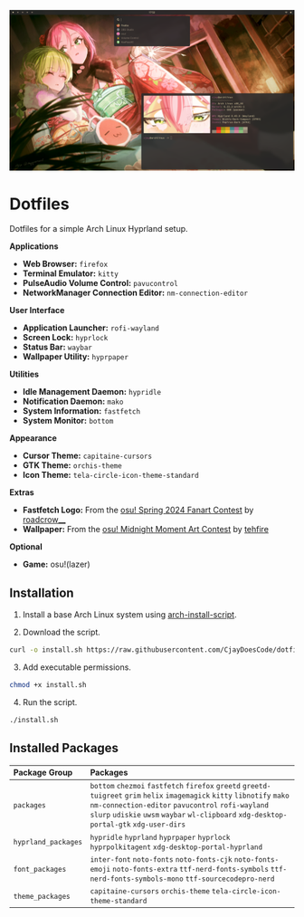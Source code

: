 ![](preview.png)

# Dotfiles

Dotfiles for a simple Arch Linux Hyprland setup.

**Applications**

- **Web Browser:** `firefox`
- **Terminal Emulator:** `kitty`
- **PulseAudio Volume Control:** `pavucontrol`
- **NetworkManager Connection Editor:** `nm-connection-editor`

**User Interface**

- **Application Launcher:** `rofi-wayland`
- **Screen Lock:** `hyprlock`
- **Status Bar:** `waybar`
- **Wallpaper Utility:** `hyprpaper`

**Utilities**

- **Idle Management Daemon:** `hypridle`
- **Notification Daemon:** `mako`
- **System Information:** `fastfetch`
- **System Monitor:** `bottom`

**Appearance**

- **Cursor Theme:** `capitaine-cursors`
- **GTK Theme:** `orchis-theme`
- **Icon Theme:** `tela-circle-icon-theme-standard`

**Extras**

- **Fastfetch Logo:** From the [osu! Spring 2024 Fanart Contest](https://osu.ppy.sh/community/contests/205) by [roadcrow__](https://osu.ppy.sh/users/11752694)
- **Wallpaper:** From the [osu! Midnight Moment Art Contest](https://osu.ppy.sh/community/contests/226) by [tehfire](https://osu.ppy.sh/users/7082924)

**Optional**

- **Game:** osu!(lazer)

## Installation

1. Install a base Arch Linux system using [arch-install-script](https://github.com/CjayDoesCode/arch-install-script).

2. Download the script.
```bash
curl -o install.sh https://raw.githubusercontent.com/CjayDoesCode/dotfiles/main/install.sh
```

3. Add executable permissions.
```bash
chmod +x install.sh
```

4. Run the script.
```bash
./install.sh
```

## Installed Packages

| Package Group       | Packages                                                                                                                                                                                                                                                                  |
| :------------------ | :------------------------------------------------------------------------------------------------------------------------------------------------------------------------------------------------------------------------------------------------------------------------ |
| `packages`          | `bottom` `chezmoi` `fastfetch` `firefox` `greetd` `greetd-tuigreet` `grim` `helix` `imagemagick` `kitty` `libnotify` `mako` `nm-connection-editor` `pavucontrol` `rofi-wayland` `slurp` `udiskie` `uwsm` `waybar` `wl-clipboard` `xdg-desktop-portal-gtk` `xdg-user-dirs` |
| `hyprland_packages` | `hypridle` `hyprland` `hyprpaper` `hyprlock` `hyprpolkitagent` `xdg-desktop-portal-hyprland`                                                                                                                                                                              |
| `font_packages`     | `inter-font` `noto-fonts` `noto-fonts-cjk` `noto-fonts-emoji` `noto-fonts-extra` `ttf-nerd-fonts-symbols` `ttf-nerd-fonts-symbols-mono` `ttf-sourcecodepro-nerd`                                                                                                          |
| `theme_packages`    | `capitaine-cursors` `orchis-theme` `tela-circle-icon-theme-standard`                                                                                                                                                                                                      |
